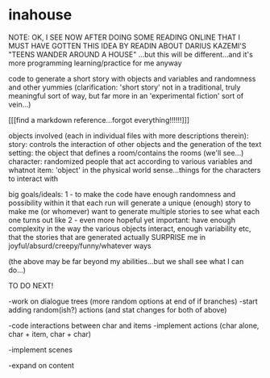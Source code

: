 # inahouse

NOTE:  OK, I SEE NOW AFTER DOING SOME READING ONLINE THAT I MUST HAVE GOTTEN THIS
IDEA BY READIN ABOUT DARIUS KAZEMI'S "TEENS WANDER AROUND A HOUSE"
...but this will be different...and it's more programming learning/practice for me anyway

code to generate a short story with objects and variables and randomness and other yummies
(clarification:  'short story' not in a traditional, truly meaningful sort of way, 
but far more in an 'experimental fiction' sort of vein...)

[[[find a markdown reference...forgot everything!!!!!!]]]

objects involved (each in individual files with more descriptions therein):
story: controls the interaction of other objects and the generation of the text
setting: the object that defines a room/contains the rooms (we'll see...)
character: randomized people that act according to various variables and whatnot
item: 'object' in the physical world sense...things for the characters to interact with

big goals/ideals: 
1 - to make the code have enough randomness and possibility within it that 
each run will generate a unique (enough) story to make me (or whomever) want to 
generate multiple stories to see what each one turns out like
2 - even more hopeful yet important: have enough complexity in the way the various
objects interact, enough variability etc, that the stories that are generated
actually SURPRISE me in joyful/absurd/creepy/funny/whatever ways

(the above may be far beyond my abilities...but we shall see what I can do...)




TO DO NEXT!

-work on dialogue trees (more random options at end of if branches)
-start adding random(ish?) actions
(and stat changes for both of above)

-code interactions between char and items
-implement actions (char alone, char + item, char + char)

-implement scenes

-expand on content
